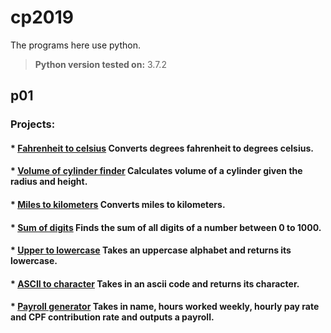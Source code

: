 # cp2019 
The programs here use python.
> **Python version tested on:** 3.7.2

## **p01**
### Projects:
#### * [Fahrenheit to celsius](https://github.com/sp0002/cp2019/blob/master/p01/q1_fahrenheit_to_celsius.py)  Converts degrees fahrenheit to degrees celsius.
#### * [Volume of cylinder finder](https://github.com/sp0002/cp2019/blob/master/p01/q2_calc_cylinder_volume.py)  Calculates volume of a cylinder given the radius and height.
#### * [Miles to kilometers](https://github.com/sp0002/cp2019/blob/master/p01/q3_miles_to_kilometre.py )  Converts miles to kilometers.
#### * [Sum of digits](https://github.com/sp0002/cp2019/blob/master/p01/q4_sum_digits.py)  Finds the sum of all digits of a number between 0 to 1000.
#### * [Upper to lowercase](https://github.com/sp0002/cp2019/blob/master/p01/q5_upper_to_lower.py)  Takes an uppercase alphabet and returns its lowercase.
#### * [ASCII to character](https://github.com/sp0002/cp2019/blob/master/p01/q6_find_ascii_char.py)  Takes in an ascii code and returns its character.
#### * [Payroll generator](https://github.com/sp0002/cp2019/blob/master/p01/q7_generate_payroll.py)  Takes in name, hours worked weekly, hourly pay rate and CPF contribution rate and outputs a payroll.